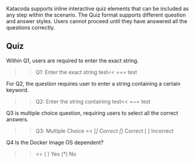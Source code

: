 Katacoda supports inline interactive quiz elements that can be included as any step within the scenario. The Quiz format supports different question and answer styles. Users cannot proceed until they have answered all the questions correctly.

## Quiz

Within Q1, users are required to enter the exact string.

>>Q1: Enter the exact string test<<
=== test

For Q2, the question requires user to enter a string containing a certain keyword.

>>Q2: Enter the string containing test<<
=~= test

Q3 is multiple choice question, requiring users to select all the correct answers.

>>Q3: Multiple Choice <<
[*] Correct
[*] Correct
[ ] Incorrect

Q4 Is the Docker Image OS dependent?

>><<
( ) Yes
(*) No
